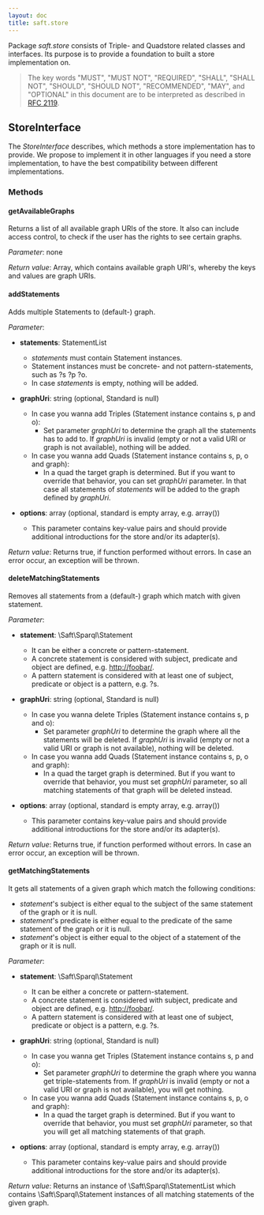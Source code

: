 ```yaml
---
layout: doc
title: saft.store
---
```


Package _saft.store_ consists of Triple- and Quadstore related classes and interfaces. Its purpose is to provide a foundation to built a store implementation on.

> The key words "MUST", "MUST NOT", "REQUIRED", "SHALL", "SHALL NOT", "SHOULD", "SHOULD NOT", "RECOMMENDED",  "MAY", and "OPTIONAL" in this document are to be interpreted as described in [RFC 2119](http://www.ietf.org/rfc/rfc2119.txt).

## StoreInterface

The _StoreInterface_ describes, which methods a store implementation has to provide. We propose to implement it in other languages if you need a store implementation, to have the best compatibility between different implementations.

### Methods

#### getAvailableGraphs

Returns a list of all available graph URIs of the store. It also can include access control, to check if the user has the rights to see certain graphs. 

*Parameter*: none

*Return value*: Array, which contains available graph URI's, whereby the keys and values are graph URIs.


#### addStatements

Adds multiple Statements to (default-) graph. 

*Parameter*:

- **statements**: StatementList
  - *statements* must contain Statement instances.
  - Statement instances must be concrete- and not pattern-statements, such as ?s ?p ?o. 
  - In case *statements* is empty, nothing will be added.

- **graphUri**: string (optional, Standard is null)
  - In case you wanna add Triples (Statement instance contains s, p and o):
    - Set parameter *graphUri* to determine the graph all the statements has to add to. If *graphUri* is invalid (empty or not a valid URI or graph is not available), nothing will be added.
  - In case you wanna add Quads (Statement instance contains s, p, o and graph):
    - In a quad the target graph is determined. But if you want to override that behavior, you can set *graphUri* parameter. In that case all statements of *statements* will be added to the graph defined by *graphUri*.
 
- **options**: array (optional, standard is empty array, e.g. array())
  - This parameter contains key-value pairs and should provide additional introductions for the store and/or its adapter(s).

*Return value*: Returns true, if function performed without errors. In case an error occur, an exception will be thrown.

#### deleteMatchingStatements

Removes all statements from a (default-) graph which match with given statement. 

*Parameter*:

- **statement**: \Saft\Sparql\Statement
  - It can be either a concrete or pattern-statement.
  - A concrete statement is considered with subject, predicate and object are defined, e.g. <http://foobar/>.
  - A pattern statement is considered with at least one of subject, predicate or object is a pattern, e.g. ?s.

- **graphUri**: string (optional, Standard is null)
  - In case you wanna delete Triples (Statement instance contains s, p and o):
    - Set parameter *graphUri* to determine the graph where all the statements will be deleted. If *graphUri* is invalid (empty or not a valid URI or graph is not available), nothing will be deleted.
  - In case you wanna add Quads (Statement instance contains s, p, o and graph):
    - In a quad the target graph is determined. But if you want to override that behavior, you must set *graphUri* parameter, so all matching statements of that graph will be deleted instead.

- **options**: array (optional, standard is empty array, e.g. array())
  - This parameter contains key-value pairs and should provide additional introductions for the store and/or its adapter(s).
 
*Return value*: Returns true, if function performed without errors. In case an error occur, an exception will be thrown.

#### getMatchingStatements

It gets all statements of a given graph which match the following conditions:
- _statement_'s subject is either equal to the subject of the same statement of the graph or it is null.
- _statement_'s predicate is either equal to the predicate of the same statement of the graph or it is null.
- _statement_'s object is either equal to the object of a statement of the graph or it is null.

*Parameter*:

- **statement**: \Saft\Sparql\Statement
  - It can be either a concrete or pattern-statement.
  - A concrete statement is considered with subject, predicate and object are defined, e.g. <http://foobar/>.
  - A pattern statement is considered with at least one of subject, predicate or object is a pattern, e.g. ?s.

- **graphUri**: string (optional, Standard is null)
  - In case you wanna get Triples (Statement instance contains s, p and o):
    - Set parameter *graphUri* to determine the graph where you wanna get triple-statements from. If *graphUri* is invalid (empty or not a valid URI or graph is not available), you will get nothing.
  - In case you wanna add Quads (Statement instance contains s, p, o and graph):
    - In a quad the target graph is determined. But if you want to override that behavior, you must set *graphUri* parameter, so that you will get all matching statements of that graph.

- **options**: array (optional, standard is empty array, e.g. array())
  - This parameter contains key-value pairs and should provide additional introductions for the store and/or its adapter(s).

*Return value*: Returns an instance of \Saft\Sparql\StatementList which contains \Saft\Sparql\Statement instances of all matching statements of the given graph.

